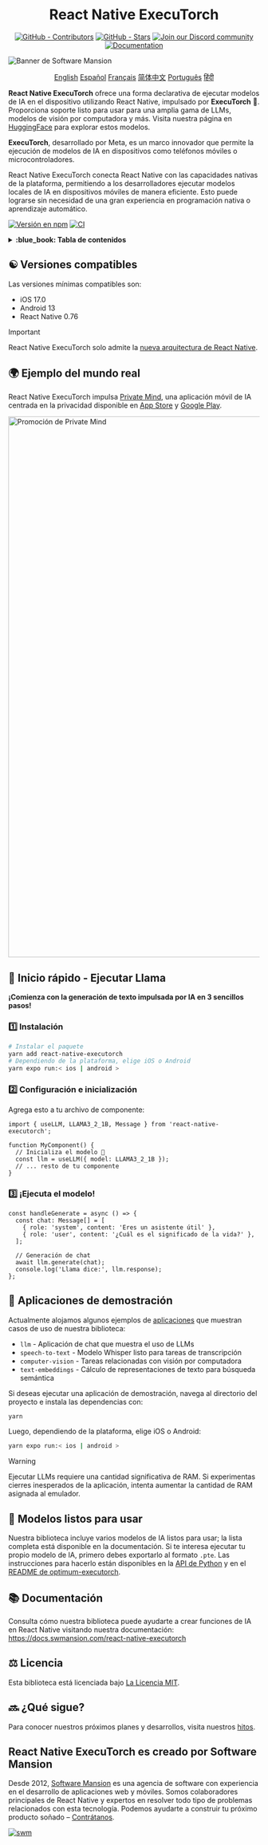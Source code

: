 <div align="center">
  <h1 align="center" style="display:inline-block">React Native ExecuTorch 
  </h1>
</div>

<div align="center">
  <a href="https://github.com/software-mansion/react-native-executorch/graphs/contributors"><img src="https://img.shields.io/github/contributors/software-mansion/react-native-executorch?style=for-the-badge&color=00008B" alt="GitHub - Contributors"></a>
  <a href="https://github.com/software-mansion/react-native-executorch/stargazers"><img src="https://img.shields.io/github/stars/software-mansion/react-native-executorch?style=for-the-badge&color=00008B" alt="GitHub - Stars"></a>
  <a href="https://discord.gg/ZGqqY55qkP"><img src="https://img.shields.io/badge/Únete%20a%20nosotros-00008B?logo=discord&logoColor=white&style=for-the-badge" alt="Join our Discord community"></a>
  <a href="https://docs.swmansion.com/react-native-executorch/"><img src="https://img.shields.io/badge/Documentación-00008B?logo=googledocs&logoColor=white&style=for-the-badge" alt="Documentation"></a>
</div>

![Banner de Software Mansion](https://github.com/user-attachments/assets/fa2c4735-e75c-4cc1-970d-88905d95e3a4)

<p align="center">
  <a href="../README.md">English</a>
  <a href="README_es.md">Español</a>
  <a href="README_fr.md">Français</a>
  <a href="README_cn.md">简体中文</a>
  <a href="README_pt.md">Português</a>
  <a href="README_in.md">हिंदी</a>
</p>

**React Native ExecuTorch** ofrece una forma declarativa de ejecutar modelos de IA en el dispositivo utilizando React Native, impulsado por **ExecuTorch** :rocket:. Proporciona soporte listo para usar para una amplia gama de LLMs, modelos de visión por computadora y más. Visita nuestra página en [HuggingFace](https://huggingface.co/software-mansion) para explorar estos modelos.

**ExecuTorch**, desarrollado por Meta, es un marco innovador que permite la ejecución de modelos de IA en dispositivos como teléfonos móviles o microcontroladores.

React Native ExecuTorch conecta React Native con las capacidades nativas de la plataforma, permitiendo a los desarrolladores ejecutar modelos locales de IA en dispositivos móviles de manera eficiente. Esto puede lograrse sin necesidad de una gran experiencia en programación nativa o aprendizaje automático.

[![Versión en npm](https://img.shields.io/npm/v/react-native-executorch?color=00008B)](https://www.npmjs.com/package/react-native-executorch)
[![CI](https://github.com/software-mansion/react-native-executorch/actions/workflows/ci.yml/badge.svg)](https://github.com/software-mansion/react-native-executorch/actions/workflows/ci.yml)

<details>
<summary><strong> :blue_book: Tabla de contenidos </strong></summary>

- [:yin_yang: Versiones compatibles](#yin_yang-versiones-compatibles)
- [:earth_africa: Ejemplo del mundo real](#earth_africa-ejemplo-del-mundo-real)
- [:llama: Inicio rápido - Ejecutar Llama](#llama-inicio-rápido---ejecutar-llama)
- [:calling: Aplicaciones de demostración](#calling-aplicaciones-de-demostración)
- [:robot: Modelos listos para usar](#robot-modelos-listos-para-usar)
- [:books: Documentación](#books-documentación)
- [:balance_scale: Licencia](#balance_scale-licencia)
- [:soon: ¿Qué sigue?](#soon-qué-sigue)

</details>

## :yin_yang: Versiones compatibles

Las versiones mínimas compatibles son:

- iOS 17.0
- Android 13
- React Native 0.76

> [!IMPORTANT]  
> React Native ExecuTorch solo admite la [nueva arquitectura de React Native](https://reactnative.dev/architecture/landing-page).

## :earth_africa: Ejemplo del mundo real

React Native ExecuTorch impulsa [Private Mind](https://github.com/software-mansion-labs/private-mind), una aplicación móvil de IA centrada en la privacidad disponible en [App Store](https://apps.apple.com/gb/app/private-mind/id6746713439) y [Google Play](https://play.google.com/store/apps/details?id=com.swmansion.privatemind).

<img width="2720" height="1085" alt="Promoción de Private Mind" src="https://github.com/user-attachments/assets/b12296fe-19ac-48fc-9726-da9242700346" />

## :llama: **Inicio rápido - Ejecutar Llama**

**¡Comienza con la generación de texto impulsada por IA en 3 sencillos pasos!**

### :one: **Instalación**

```bash
# Instalar el paquete
yarn add react-native-executorch
# Dependiendo de la plataforma, elige iOS o Android
yarn expo run:< ios | android >
```

### :two: Configuración e inicialización

Agrega esto a tu archivo de componente:

```tsx
import { useLLM, LLAMA3_2_1B, Message } from 'react-native-executorch';

function MyComponent() {
  // Inicializa el modelo 🚀
  const llm = useLLM({ model: LLAMA3_2_1B });
  // ... resto de tu componente
}
```

### :three: ¡Ejecuta el modelo!

```tsx
const handleGenerate = async () => {
  const chat: Message[] = [
    { role: 'system', content: 'Eres un asistente útil' },
    { role: 'user', content: '¿Cuál es el significado de la vida?' },
  ];

  // Generación de chat
  await llm.generate(chat);
  console.log('Llama dice:', llm.response);
};
```

## :calling: Aplicaciones de demostración

Actualmente alojamos algunos ejemplos de [aplicaciones](https://github.com/software-mansion/react-native-executorch/tree/main/apps) que muestran casos de uso de nuestra biblioteca:

- `llm` - Aplicación de chat que muestra el uso de LLMs
- `speech-to-text` - Modelo Whisper listo para tareas de transcripción
- `computer-vision` - Tareas relacionadas con visión por computadora
- `text-embeddings` - Cálculo de representaciones de texto para búsqueda semántica

Si deseas ejecutar una aplicación de demostración, navega al directorio del proyecto e instala las dependencias con:

```bash
yarn
```

Luego, dependiendo de la plataforma, elige iOS o Android:

```bash
yarn expo run:< ios | android >
```

> [!WARNING]
> Ejecutar LLMs requiere una cantidad significativa de RAM. Si experimentas cierres inesperados de la aplicación, intenta aumentar la cantidad de RAM asignada al emulador.

## :robot: Modelos listos para usar

Nuestra biblioteca incluye varios modelos de IA listos para usar; la lista completa está disponible en la documentación. Si te interesa ejecutar tu propio modelo de IA, primero debes exportarlo al formato `.pte`. Las instrucciones para hacerlo están disponibles en la [API de Python](https://docs.pytorch.org/executorch/stable/using-executorch-export.html) y en el [README de optimum-executorch](<(https://github.com/huggingface/optimum-executorch?tab=readme-ov-file#option-2-export-and-load-separately)>).

## :books: Documentación

Consulta cómo nuestra biblioteca puede ayudarte a crear funciones de IA en React Native visitando nuestra documentación:  
https://docs.swmansion.com/react-native-executorch

## :balance_scale: Licencia

Esta biblioteca está licenciada bajo [La Licencia MIT](./LICENSE).

## :soon: ¿Qué sigue?

Para conocer nuestros próximos planes y desarrollos, visita nuestros [hitos](https://github.com/software-mansion/react-native-executorch/milestones).

## React Native ExecuTorch es creado por Software Mansion

Desde 2012, [Software Mansion](https://swmansion.com) es una agencia de software con experiencia en el desarrollo de aplicaciones web y móviles. Somos colaboradores principales de React Native y expertos en resolver todo tipo de problemas relacionados con esta tecnología. Podemos ayudarte a construir tu próximo producto soñado – [Contrátanos](https://swmansion.com/contact/projects?utm_source=react-native-executorch&utm_medium=readme).

[![swm](https://logo.swmansion.com/logo?color=white&variant=desktop&width=150&tag=react-native-executorch-github 'Software Mansion')](https://swmansion.com)
